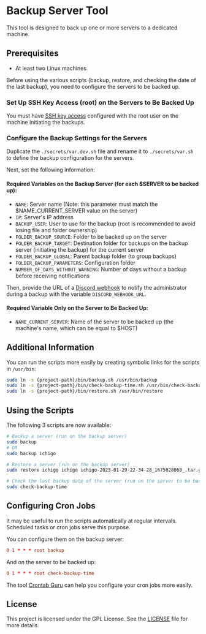 # Backup Server Tool

This tool is designed to back up one or more servers to a dedicated machine.

## Prerequisites

- At least two Linux machines

Before using the various scripts (backup, restore, and checking the date of the last backup), you need to configure the servers to be backed up.

### Set Up SSH Key Access (root) on the Servers to Be Backed Up

You must have [SSH key access](https://www.cyberciti.biz/faq/how-to-set-up-ssh-keys-on-linux-unix/) configured with the root user on the machine initiating the backups.

### Configure the Backup Settings for the Servers

Duplicate the `./secrets/var.dev.sh` file and rename it to `./secrets/var.sh` to define the backup configuration for the servers.

Next, set the following information:

#### Required Variables on the Backup Server (for each $SERVER to be backed up):

- `NAME`: Server name (Note: this parameter must match the $NAME_CURRENT_SERVER value on the server)
- `IP`: Server's IP address
- `BACKUP_USER`: User to use for the backup (root is recommended to avoid losing file and folder ownership)
- `FOLDER_BACKUP_SOURCE`: Folder to be backed up on the server
- `FOLDER_BACKUP_TARGET`: Destination folder for backups on the backup server (initiating the backup) for the current server
- `FOLDER_BACKUP_GLOBAL`: Parent backup folder (to group backups)
- `FOLDER_BACKUP_PARAMETERS`: Configuration folder
- `NUMBER_OF_DAYS_WITHOUT_WARNING`: Number of days without a backup before receiving notifications

Then, provide the URL of a [Discord webhook](https://support.discord.com/hc/en-us/articles/228383668-Intro-to-Webhooks) to notify the administrator during a backup with the variable `DISCORD_WEBHOOK_URL`.

#### Required Variable Only on the Server to Be Backed Up:

- `NAME_CURRENT_SERVER`: Name of the server to be backed up (the machine's name, which can be equal to $HOST)

## Additional Information

You can run the scripts more easily by creating symbolic links for the scripts in `/usr/bin`:

```bash
sudo ln -s {project-path}/bin/backup.sh /usr/bin/backup
sudo ln -s {project-path}/bin/check-backup-time.sh /usr/bin/check-backup-time
sudo ln -s {project-path}/bin/restore.sh /usr/bin/restore
```

## Using the Scripts

The following 3 scripts are now available:

```bash
# Backup a server (run on the backup server)
sudo backup
# OR
sudo backup ichigo

# Restore a server (run on the backup server)
sudo restore ichigo ichigo ichigo-2023-01-29-22-34-28_1675028068_.tar.gz

# Check the last backup date of the server (run on the server to be backed up)
sudo check-backup-time
```

## Configuring Cron Jobs

It may be useful to run the scripts automatically at regular intervals. Scheduled tasks or cron jobs serve this purpose.

You can configure them on the backup server:

```conf
0 1 * * * root backup
```

And on the server to be backed up:

```conf
0 1 * * * root check-backup-time
```

The tool [Crontab Guru](https://crontab.guru/) can help you configure your cron jobs more easily.

## License

This project is licensed under the GPL License. See the [LICENSE](./LICENSE) file for more details.
